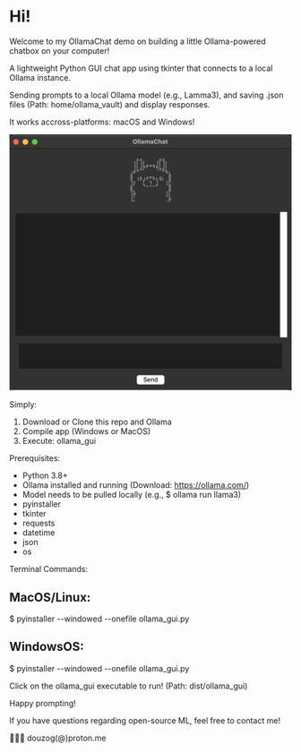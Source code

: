 # Hi! 
Welcome to my OllamaChat demo on building a little Ollama-powered chatbox on your computer!

A lightweight Python GUI chat app using tkinter that connects to a local Ollama instance.

Sending prompts to a local Ollama model (e.g., Lamma3), and saving .json files (Path: home/ollama_vault) and display responses.

It works accross-platforms: macOS and Windows!

![alt text](Ollama_gui.png)

Simply:
1. Download or Clone this repo and Ollama
2. Compile app (Windows or MacOS)
3. Execute: ollama_gui

Prerequisites:
- Python 3.8+
- Ollama installed and running (Download: https://ollama.com/)
- Model needs to be pulled locally (e.g., $ ollama run llama3)
- pyinstaller
- tkinter
- requests
- datetime 
- json
- os

Terminal Commands:
## MacOS/Linux:
$ pyinstaller --windowed --onefile ollama_gui.py

## WindowsOS:
$ pyinstaller --windowed --onefile ollama_gui.py

Click on the ollama_gui executable to run! (Path: dist/ollama_gui)

Happy prompting!

If you have questions regarding open-source ML, feel free to contact me!

🥷🏼👾 douzog(@)proton.me
